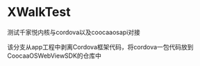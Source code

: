 # XWalkTest
测试千家悦内核与cordova以及coocaaosapi对接

该分支从app工程中剥离Cordova框架代码，将cordova一包代码放到CoocaaOSWebViewSDK的仓库中
